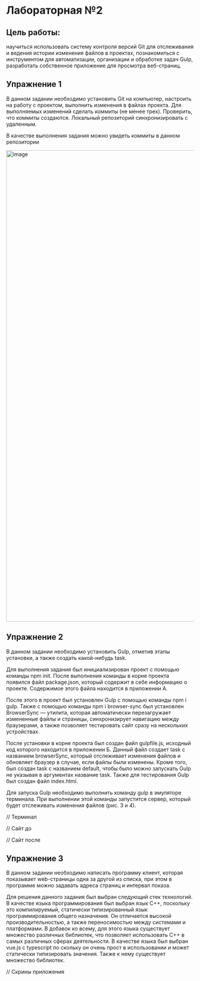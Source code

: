 # Лабораторная №2

## Цель работы:
научиться использовать систему контроля версий Git для отслеживания и ведения истории изменения файлов в проектах, познакомиться с инструментом для автоматизации, организации и обработке задач Gulp, разработать собственное приложение для просмотра веб-страниц.

## Упражнение 1

В данном задании необходимо установить Git на компьютер, настроить на работу с проектом, выполнить изменения в файлах проекта. Для выполняемых изменений сделать коммиты (не менее трех). Проверить, что коммиты создаются. Локальный репозиторий синхронизировать с удаленным.

В качестве выполнения задания можно увидеть коммиты в данном репозитории

<img width="1266" alt="image" src="https://github.com/user-attachments/assets/cbd4ab2d-36b6-4a92-92dd-65d0a06d9759" />

## Упражнение 2

В данном задании необходимо установить Gulp, отметив этапы установки, а также создать какой-нибудь task.

Для выполнения задания был инициализирован проект с помощью команды npm init. После выполнения команды в корне проекта появился файл package.json, который содержит в себе информацию о проекте. Содержимое этого файла находится в приложении А.

После этого в проект был установлен Gulp с помощью команды npm i gulp. Также с помощью команды npm i browser-sync был установлен BrowserSync — утилита, которая автоматически перезагружает измененные файлы и страницы, синхронизирует навигацию между браузерами, а также позволяет тестировать сайт сразу на нескольких устройствах.

После установки в корне проекта был создан файл gulpfile.js, исходный код которого находится в приложении Б. Данный файл создает task с названием browserSync, который отслеживает изменения файлов и обновляет браузер в случае, если файлы были изменены. Кроме того, был создан task с названием default, чтобы было можно запускать Gulp не указывая в аргументах название task. Также для тестирования Gulp был создан файл index.html.

Для запуска Gulp необходимо выполнить команду gulp в эмуляторе терминала. При выполнении этой команды запустится сервер, который будет отслеживать изменения файлов (рис. 3 и 4).

// Терминал

// Сайт до

// Сайт после

## Упражнение 3

В данном задании необходимо написать программу клиент, которая показывает web-страницы одна за другой из списка, при этом в программе можно задавать адреса страниц и интервал показа.

Для решения данного задания был выбран следующий стек технологий. В качестве языка программирования был выбран язык C++, поскольку это компилируемый, статически типизированный язык программирования общего назначения. Он отличается высокой производительностью, а также переносимостью между системами и платформами. В добавок ко всему, для этого языка существует множество
различных библиотек, что позволяет использовать C++ в самых различных сферах деятельности. В качестве языка был выбран vue.js с typescript по скольку он очень прост в использовании и может статически типизировать значения. Также к нему существует множество библиотек.

// Скрины приложения
